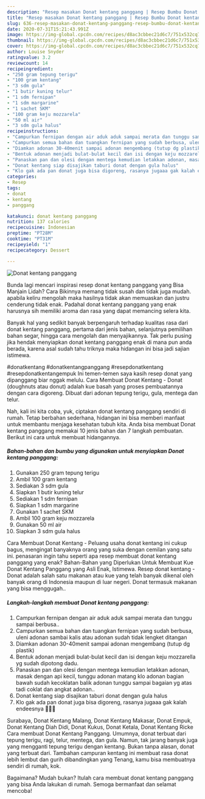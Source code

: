 ```yaml
---
description: "Resep masakan Donat kentang panggang | Resep Bumbu Donat kentang panggang Yang Enak Dan Mudah"
title: "Resep masakan Donat kentang panggang | Resep Bumbu Donat kentang panggang Yang Enak Dan Mudah"
slug: 636-resep-masakan-donat-kentang-panggang-resep-bumbu-donat-kentang-panggang-yang-enak-dan-mudah
date: 2020-07-31T15:21:43.991Z
image: https://img-global.cpcdn.com/recipes/d8ac3cbbec21d6c7/751x532cq70/donat-kentang-panggang-foto-resep-utama.jpg
thumbnail: https://img-global.cpcdn.com/recipes/d8ac3cbbec21d6c7/751x532cq70/donat-kentang-panggang-foto-resep-utama.jpg
cover: https://img-global.cpcdn.com/recipes/d8ac3cbbec21d6c7/751x532cq70/donat-kentang-panggang-foto-resep-utama.jpg
author: Louise Snyder
ratingvalue: 3.2
reviewcount: 14
recipeingredient:
- "250 gram tepung terigu"
- "100 gram kentang"
- "3 sdm gula"
- "1 butir kuning telur"
- "1 sdm fernipan"
- "1 sdm margarine"
- "1 sachet SKM"
- "100 gram keju mozzarela"
- "50 ml air"
- "3 sdm gula halus"
recipeinstructions:
- "Campurkan fernipan dengan air aduk aduk sampai merata dan tunggu sampai berbusa.."
- "Campurkan semua bahan dan tuangkan fernipan yang sudah berbusa, uleni adonan sambai kalis atau adonan sudah tidak lengket ditangan"
- "Diamkan adonan 30-40menit sampai adonan mengembang (tutup dg plastik)"
- "Bentuk adonan menjadi bulat-bulat kecil dan isi dengan keju mozzarella yg sudah dipotong dadu."
- "Panaskan pan dan olesi dengan mentega kemudian letakkan adonan, masak dengan api kecil, tunggu adonan matang klo adonan bagian bawah sudah kecoklatan balik adonan tunggu sampai bagaian yg atas tadi coklat dan angkat adonan.."
- "Donat kentang siap disajikan taburi donat dengan gula halus"
- "Klo gak ada pan donat juga bisa digoreng, rasanya jugaaa gak kalah endeesnya 🍩🍩🍩"
categories:
- Resep
tags:
- donat
- kentang
- panggang

katakunci: donat kentang panggang 
nutrition: 137 calories
recipecuisine: Indonesian
preptime: "PT28M"
cooktime: "PT31M"
recipeyield: "1"
recipecategory: Dessert

---
```



![Donat kentang panggang](https://img-global.cpcdn.com/recipes/d8ac3cbbec21d6c7/751x532cq70/donat-kentang-panggang-foto-resep-utama.jpg)

Bunda lagi mencari inspirasi resep donat kentang panggang yang Bisa Manjain Lidah? Cara Bikinnya memang tidak susah dan tidak juga mudah. apabila keliru mengolah maka hasilnya tidak akan memuaskan dan justru cenderung tidak enak. Padahal donat kentang panggang yang enak harusnya sih memiliki aroma dan rasa yang dapat memancing selera kita.

Banyak hal yang sedikit banyak berpengaruh terhadap kualitas rasa dari donat kentang panggang, pertama dari jenis bahan, selanjutnya pemilihan bahan segar, hingga cara mengolah dan menyajikannya. Tak perlu pusing jika hendak menyiapkan donat kentang panggang enak di mana pun anda berada, karena asal sudah tahu triknya maka hidangan ini bisa jadi sajian istimewa.

#donatkentang #donatkentangpanggang #resepdonatkentang #resepdonatkentangempuk Ini temen-temen saya kasih resep donat yang dipanggang biar nggak melulu. Cara Membuat Donat Kentang - Donat (doughnuts atau donut) adalah kue basah yang proses pembuatannya dengan cara digoreng. Dibuat dari adonan tepung terigu, gula, mentega dan telur.


Nah, kali ini kita coba, yuk, ciptakan donat kentang panggang sendiri di rumah. Tetap berbahan sederhana, hidangan ini bisa memberi manfaat untuk membantu menjaga kesehatan tubuh kita. Anda bisa membuat Donat kentang panggang memakai 10 jenis bahan dan 7 langkah pembuatan. Berikut ini cara untuk membuat hidangannya.

<!--inarticleads1-->

##### Bahan-bahan dan bumbu yang digunakan untuk menyiapkan Donat kentang panggang:

1. Gunakan 250 gram tepung terigu
1. Ambil 100 gram kentang
1. Sediakan 3 sdm gula
1. Siapkan 1 butir kuning telur
1. Sediakan 1 sdm fernipan
1. Siapkan 1 sdm margarine
1. Gunakan 1 sachet SKM
1. Ambil 100 gram keju mozzarela
1. Gunakan 50 ml air
1. Siapkan 3 sdm gula halus


Cara Membuat Donat Kentang - Peluang usaha donat kentang ini cukup bagus, mengingat banyaknya orang yang suka dengan cemilan yang satu ini. penasaran ingin tahu seperti apa resep membuat donat kentang panggang yang enak? Bahan-Bahan yang Diperlukan Untuk Membuat Kue Donat Kentang Panggang yang Asli Enak, Istimewa. Resep donat kentang - Donat adalah salah satu makanan atau kue yang telah banyak dikenal oleh banyak orang di Indonesia maupun di luar negeri. Donat termasuk makanan yang bisa menggugah.. 

<!--inarticleads2-->

##### Langkah-langkah membuat Donat kentang panggang:

1. Campurkan fernipan dengan air aduk aduk sampai merata dan tunggu sampai berbusa..
1. Campurkan semua bahan dan tuangkan fernipan yang sudah berbusa, uleni adonan sambai kalis atau adonan sudah tidak lengket ditangan
1. Diamkan adonan 30-40menit sampai adonan mengembang (tutup dg plastik)
1. Bentuk adonan menjadi bulat-bulat kecil dan isi dengan keju mozzarella yg sudah dipotong dadu.
1. Panaskan pan dan olesi dengan mentega kemudian letakkan adonan, masak dengan api kecil, tunggu adonan matang klo adonan bagian bawah sudah kecoklatan balik adonan tunggu sampai bagaian yg atas tadi coklat dan angkat adonan..
1. Donat kentang siap disajikan taburi donat dengan gula halus
1. Klo gak ada pan donat juga bisa digoreng, rasanya jugaaa gak kalah endeesnya 🍩🍩🍩


Surabaya, Donat Kentang Malang, Donat Kentang Makasar, Donat Empuk, Donat Kentang Diah Didi, Donat Kukus, Donat Ketala, Donat Kentang Ricke Cara membuat Donat Kentang Panggang. Umumnya, donat terbuat dari tepung terigu, ragi, telur, mentega, dan gula. Namun, tak jarang banyak juga yang mengganti tepung terigu dengan kentang. Bukan tanpa alasan, donat yang terbuat dari. Tambahan campuran kentang ini membuat rasa donat lebih lembut dan gurih dibandingkan yang Tenang, kamu bisa membuatnya sendiri di rumah, kok. 

Bagaimana? Mudah bukan? Itulah cara membuat donat kentang panggang yang bisa Anda lakukan di rumah. Semoga bermanfaat dan selamat mencoba!
